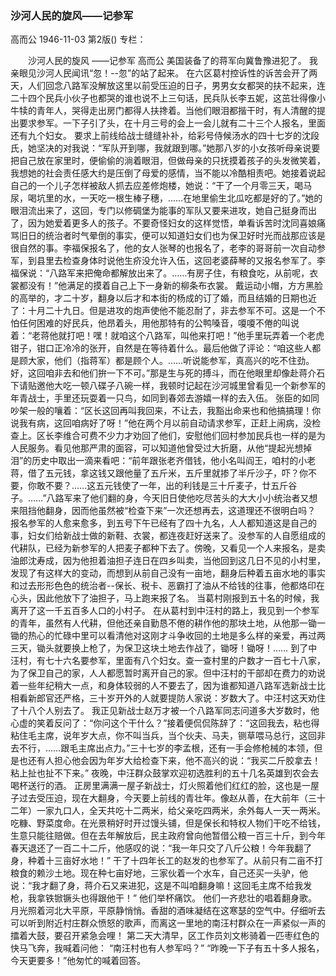 ### 沙河人民的旋风——记参军
高而公
1946-11-03
第2版()
专栏：

　　沙河人民的旋风
    ——记参军
    高而公
    美国装备了的蒋军向冀鲁豫进犯了。
    我亲眼见沙河人民闻讯“忽！--忽”的站了起来。
    在六区葛村控诉性的诉苦会开了两天，人们回念八路军没解放这里以前受压迫的日子，男男女女都哭的扶不起来，连二十四个民兵小伙子也都哭的谁也说不上三句话，民兵队长李五妮，这茁壮得像小牛犊的青年人，哭得走出房门都得人扶搀着。当他们眼泪都揩干时，有人清醒的提出要求参军。一下子引了头，在十月三号的会上一会儿就有二十三个人报名，里面还有九个妇女。
    要求上前线给战士缝缝补补，给彩号侍候汤水的四十七岁的沈段氏，她坚决的对我说：“军队开到哪，我就跟到哪。”她那八岁的小女孩听母亲说要把自己放在家里时，便偷偷的淌着眼泪，但做母亲的只抚摸着孩子的头发微笑着，我想她的社会责任感大约是压倒了母爱的感情，当不能以冷酷相责吧。她接着说起自己的一个儿子怎样被敌人抓去应差修炮楼，她说：“干了一个月零三天，喝马尿，喝坑里的水，一天吃一根生棒子穗，……在地里偷生北瓜吃都是好的了。”她的眼泪流出来了，这回，专门以修碉堡为能事的军队又要来进攻，她自己挺身而出了，因为她爱着更多人的孩子。不要奇怪妇女的这样觉悟，单看诉苦时沈同喜娘痛骂旧日的统治者时气晕倒的事实，便可以知道妇女们也为保卫好时光而战那应该是很自然的事。李福保报名了，他的女人张琴的也报名了，老李的哥哥前一次自动参军，到县里去检查身体时说他生疥没允许入伍，这回老婆薛琴的又报名参军了。李福保说：“八路军来把俺命都解放出来了。……有房子住，有粮食吃，从前呢，衣裳都没有！”他满足的摸着自己上下一身新的柳条布衣裳。
    戴运动小帽，方方黑脸的高举的，才二十岁，翻身以后才和本街的杨成的订了婚，而且结婚的日期也近了：十月二十九日。但是进攻的炮声使他不能忍耐了，非去参军不可。这是一个不怕任何困难的好民兵，他昂着头，用他那特有的公鸭嗓音，嗄嗄不倦的叫说着：“老蒋他就打吧！嘿！就咱这个八路军，叫他来打吧！”他手里玩弄着一个老虎钳子，钳口正冷冷的张开，自然是在等待着什么。最后他做了评论：“咱这些人都是顾大家，他们（指蒋军）都是顾个人。……听说能参军，真高兴的吃不住劲。好，这回咱非去和他们拚一下不可。”那是生与死的搏斗，而在他眼里却像赴蒋介石下请贴邀他大吃一顿八碟子八碗一样，我顿时记起在沙河城里曾看见一个新参军的年青战士，手里还玩耍着一只鸟，如同到春郊去游嬉一样的去入伍。
    张臣的如同吵架一般的嚷着：“区长这回再叫我回来，不让去，我豁出命来也和他搞搞理！你说我有病，这回咱病好了呀！”他在两个月以前自动请求参军，正赶上闹病，没检查上。区长李维合可费不少力才劝回了他们，安慰他们回村参加民兵也一样的是为人民服务。看见他那严肃的面容，可以知道他曾受过大折磨，从他“提起光想掉泪”的历史中取出一滴来看吧：“前年跟张老齐借钱，他小名叫阎王，咱村的小老蒋，借了五元钱，拿这钱又跟他量了五斤米，五斤里就掺了半斤沙子，吓？你不要，你敢不要？……这五元钱使了一年，出的利钱是三十斤麦子，廿五斤谷子。……”八路军来了他们翻的身，今天旧日使他吃尽苦头的大大小小统治者又想来阻挡他翻身，因而他虽然被“检查下来”一次还想再去，这道理还不很明白吗？
    报名参军的人愈来愈多，到五号下午已经有了四十九名，人人都知道这是自己的事，妇女们给新战士做的新鞋、衣裳，都连夜赶好送来了。没参军的人自愿组成的代耕队，已经为新参军的人把麦子都种下去了。傍晚，又看见一个人来报名，是卖油郎沈寿成，因为他担着油担子连日在四乡叫卖，当他回到这几日不见的小村里，发现了有这样大的变动，而想到从前自己没有一亩地，翻身后种着五亩水地的事实和过去形形色色的统治者--保长、税卡、恶霸打了油从不给钱的往事，他都烙印在心头，因此他放下了油担子，马上跑来报了名。
    当葛村刚报到五十名的时候，我离开了这一千五百多人口的小村子。
    在从葛村到中汪村的路上，我见到一个参军的青年，虽然有人代耕，但他还亲自勤恳不倦的耕作他的那块土地，从他那一锄一锄的热心的忙碌中里可以看清他对这刚才斗争收回的土地是多么样的亲爱，再过两三天，锄头就要换上枪了，为保卫这块土地去作战了，锄呀！锄呀！……
    到了中汪村，有七十六名要参军，里面有八个妇女。查一查村里的户数才一百七十八家，为了保卫自己的家，人人都愿暂时离开自己的家。但中汪村的干部却在费力的劝说着一些年纪稍大一点，和身体较弱的人不要去了，因为谁都知道八路军选新战士比相看新郎官还严格，三十岁开外的人就要提防人家说：岁数大了。中汪村这天劝住了十八个人别去了。
    我正见新战士赵万才被一个八路军同志问道多大岁数时，他心虚的笑着反问了：“你问这个干什么？”接着便侃侃陈辞了：“这回我去，粘也得粘住毛主席，说年岁大点，你不叫当兵，当个伙夫、马夫，铡草喂马总行，这回非去不行，……跟毛主席出点力。”三十七岁的李孟根，还有一手会修枪械的本领，但是也还有人担心他会因为年岁大给检查下来，他不高兴的说：“我买二斤胶拿去！粘上扯也扯不下来。”
    夜晚，中汪群众鼓掌欢迎初选胜利的五十几名英雄到农会去喝杯送行的酒。
    正房里满满一屋子新战士，灯火照着他们红红的脸，这也是一屋子过去受压迫，现在大翻身，今天要上前线的青壮年。像赵从善，在大前年（三十二年）一家九口人，全天共吃十二两米，给父亲吃四两米，余外每人一天一两米。吃糠、野菜度命。在光景稍好时开过馒头铺，但是保长和特权人物们干吃不给钱，生意只能往赔做。但在去年解放后，民主政府曾向他暂借公粮一百三十斤，到今年春天退还了一百二十二斤，他感叹的说：“我一年只交了八斤公粮！今年我翻了身，种着十三亩好水地！”
    干了十四年长工的赵发的也参军了。从前只有二亩不打粮食的赖沙土地。现在种七亩好地，三家伙着一个水车，自己还买一头驴，他说：“我才翻了身，蒋介石又来进犯，这是不叫咱翻身嘛！这回毛主席不给我发枪，我拿铁锨镢头也得跟他干！”
    他们举杯痛饮。
    他们一齐悲壮的唱着翻身歌。
    月光照着河北大平原，平原静悄悄。香甜的酒味凝结在这寒瑟的空气中。仔细听去可以听到附近村庄群众愤怒的歌声，而离这一里地的南汪村群众在一声紧似一声的擂着大鼓，要召开紧急会哩！
    第二天大清早，区工作员刘文彬骑着一匹枣红色的快马飞奔，我喊着问他：
    “南汪村也有人参军吗？”
    “昨晚一下子有五十多人报名，今天更要多！”他匆忙的喊着回答。
